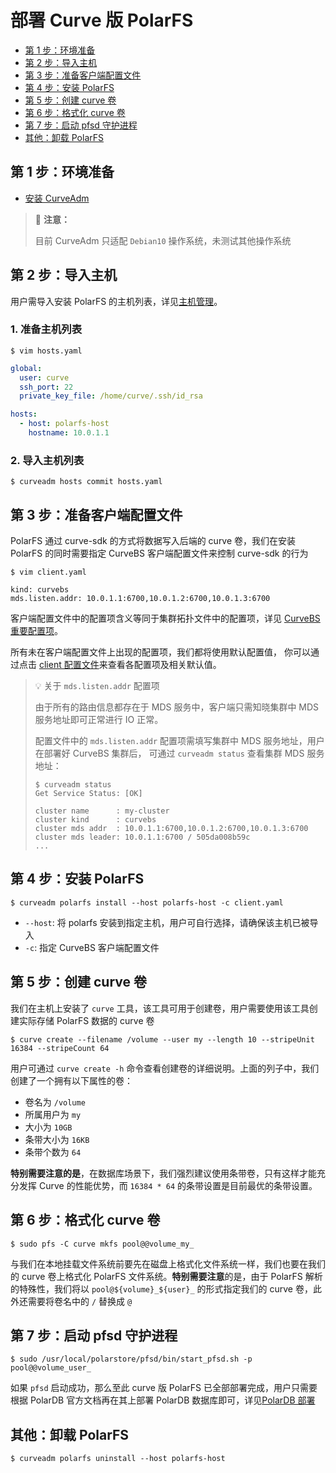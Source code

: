 部署 Curve 版 PolarFS
===

* [第 1 步：环境准备](#第-1-步环境准备)
* [第 2 步：导入主机](#第-2-步导入主机)
* [第 3 步：准备客户端配置文件](#第-3-步准备客户端配置文件)
* [第 4 步：安装 PolarFS](#第-4-步安装-polarfs)
* [第 5 步：创建 curve 卷](#第-5-步创建-curve-卷)
* [第 6 步：格式化 curve 卷](#第-6-步格式化-curve-卷)
* [第 7 步：启动 pfsd 守护进程](#第-7-步启动-pfsd-守护进程)
* [其他：卸载 PolarFS](#其他卸载-polarfs)

第 1 步：环境准备
---

* [安装 CurveAdm](install-curveadm#安装-curveadm)

> 📢 **注意：**
>
> 目前 CurveAdm 只适配 `Debian10` 操作系统，未测试其他操作系统

第 2 步：导入主机
---

用户需导入安装 PolarFS 的主机列表，详见[主机管理][hosts]。

### 1. 准备主机列表

```shell
$ vim hosts.yaml
```

```yaml
global:
  user: curve
  ssh_port: 22
  private_key_file: /home/curve/.ssh/id_rsa

hosts:
  - host: polarfs-host
    hostname: 10.0.1.1
```

### 2. 导入主机列表
```shell
$ curveadm hosts commit hosts.yaml
```

第 3 步：准备客户端配置文件
---

PolarFS 通过 curve-sdk 的方式将数据写入后端的 curve 卷，我们在安装 PolarFS 的同时需要指定 CurveBS 客户端配置文件来控制 curve-sdk 的行为

```shell
$ vim client.yaml
```

```shell
kind: curvebs
mds.listen.addr: 10.0.1.1:6700,10.0.1.2:6700,10.0.1.3:6700
```

客户端配置文件中的配置项含义等同于集群拓扑文件中的配置项，详见 [CurveBS 重要配置项][important-config]。

所有未在客户端配置文件上出现的配置项，我们都将使用默认配置值，
你可以通过点击 [client 配置文件][curvebs-client-conf]来查看各配置项及相关默认值。

> :bulb: 关于 `mds.listen.addr` 配置项
>
> 由于所有的路由信息都存在于 MDS 服务中，客户端只需知晓集群中 MDS 服务地址即可正常进行 IO 正常。
>
> 配置文件中的 `mds.listen.addr` 配置项需填写集群中 MDS 服务地址，用户在部署好 CurveBS 集群后，
> 可通过 `curveadm status` 查看集群 MDS 服务地址：
>
> ```shell
> $ curveadm status
> Get Service Status: [OK]
>
> cluster name      : my-cluster
> cluster kind      : curvebs
> cluster mds addr  : 10.0.1.1:6700,10.0.1.2:6700,10.0.1.3:6700
> cluster mds leader: 10.0.1.1:6700 / 505da008b59c
> ...
> ```

第 4 步：安装 PolarFS
---

```shell
$ curveadm polarfs install --host polarfs-host -c client.yaml
```

* `--host`: 将 polarfs 安装到指定主机，用户可自行选择，请确保该主机已被导入
* `-c`: 指定 CurveBS 客户端配置文件

第 5 步：创建 curve 卷
---

我们在主机上安装了 `curve` 工具，该工具可用于创建卷，用户需要使用该工具创建实际存储 PolarFS 数据的 curve 卷

```shell
$ curve create --filename /volume --user my --length 10 --stripeUnit 16384 --stripeCount 64
```

用户可通过 `curve create -h` 命令查看创建卷的详细说明。上面的列子中，我们创建了一个拥有以下属性的卷：
 * 卷名为 `/volume`
 * 所属用户为 `my`
 * 大小为 `10GB`
 * 条带大小为 `16KB`
 * 条带个数为 `64`

**特别需要注意的是**，在数据库场景下，我们强烈建议使用条带卷，只有这样才能充分发挥 Curve 的性能优势，而 `16384 * 64` 的条带设置是目前最优的条带设置。

第 6 步：格式化 curve 卷
---

```shell
$ sudo pfs -C curve mkfs pool@@volume_my_
```

与我们在本地挂载文件系统前要先在磁盘上格式化文件系统一样，我们也要在我们的 curve 卷上格式化 PolarFS 文件系统。**特别需要注意**的是，由于 PolarFS 解析的特殊性，我们将以 `pool@${volume}_${user}_` 的形式指定我们的 curve 卷，此外还需要将卷名中的 `/` 替换成 `@`

第 7 步：启动 pfsd 守护进程
---

```shell
$ sudo /usr/local/polarstore/pfsd/bin/start_pfsd.sh -p pool@@volume_user_
```

如果 `pfsd` 启动成功，那么至此 curve 版 PolarFS 已全部部署完成，用户只需要根据 PolarDB 官方文档再在其上部署 PolarDB 数据库即可，详见[PolarDB 部署][polardb-deployment]


其他：卸载 PolarFS
---

```shell
$ curveadm polarfs uninstall --host polarfs-host
```

[hosts]: https://github.com/opencurve/curveadm/wiki/hosts
[important-config]: https://github.com/opencurve/curveadm/wiki/topology#curvebs-重要配置项
[curvebs-client-conf]: https://github.com/opencurve/curve/blob/master/conf/client.conf
[nebd-design]: https://github.com/opencurve/curve/blob/master/docs/cn/nebd.md
[polardb-deployment]: https://apsaradb.github.io/PolarDB-for-PostgreSQL/zh/deploying/deploy.html

